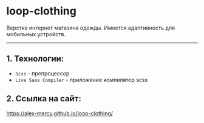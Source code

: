 # loop-clothing
Верстка интернет магазина одежды. Имеется адаптивность для мобильных устройств.
____

## 1. Технологии:
* ```Scss``` - препроцессор
* ```Live Sass Compiler``` - приложение компилятор scss


## 2. Ссылка на сайт:
https://alex-mercy.github.io/loop-clothing/

